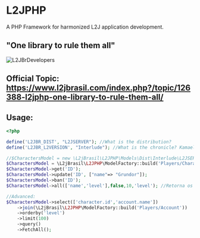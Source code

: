 # L2JPHP

A PHP Framework for harmonized L2J application development.

## "One library to rule them all"


![L2JBrDevelopers](http://i.imgur.com/bhBwp7U.jpg "Desenvolvido por Macacos altamente treinados")


## Official Topic: https://www.l2jbrasil.com/index.php?/topic/126388-l2jphp-one-library-to-rule-them-all/




## Usage: 

```php
<?php

define('L2JBR_DIST', "L2JSERVER"); //What is the distribution?
define('L2JBR_L2VERSION', "Interlude"); //What is the chronicle? Kamael, God, Classic, any generec name.

//$CharactersModel = new \L2jBrasil\L2JPHP\Models\Dist\Interlude\L2JSERVER\Players\Characters(); //Compatible only with L2JSERVER databases
$CharactersModel = \L2jBrasil\L2JPHP\ModelFactory::build('Players/Characters'); //Compatible for all suported modules
$CharactersModel->get('ID');
$CharactersModel->update('ID', ["name"=> "Grundor"]);
$CharactersModel->ban('ID');
$CharactersModel->all(['name','level'],false,10,'level'); //Retorna os 10 personagens com maior level.

//Advanced:
$CharactersModel->select(['character.id','account.name'])
    ->join(\L2jBrasil\L2JPHP\ModelFactory::build('Players/Account'))
    ->orderby('level')
    ->limit(100)
    ->query()
    ->FetchAll();


```




